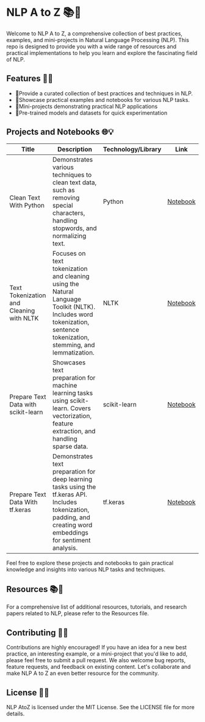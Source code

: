 # NLP A to Z 📚🚀

Welcome to NLP A to Z, a comprehensive collection of best practices, examples, and mini-projects in Natural Language Processing (NLP). This repo is designed to provide you with a wide range of resources and practical implementations to help you learn and explore the fascinating field of NLP.


## Features 🚀🌟
- 📌Provide a curated collection of best practices and techniques in NLP.
- 📌Showcase practical examples and notebooks for various NLP tasks.
- 📌Mini-projects demonstrating practical NLP applications
- 📌Pre-trained models and datasets for quick experimentation


## Projects and Notebooks 🌐💡

| **Title**     |**Description**    | **Technology/Library**        | **Link**     |
|---------------|---------------------------------|--------------------|-----------------------|
| Clean Text With Python              | Demonstrates various techniques to clean text data, such as removing special characters, handling stopwords, and normalizing text. | Python                         | [Notebook](notebook/clean_text_with_python.ipynb) |
| Text Tokenization and Cleaning with NLTK | Focuses on text tokenization and cleaning using the Natural Language Toolkit (NLTK). Includes word tokenization, sentence tokenization, stemming, and lemmatization. | NLTK                           | [Notebook](notebook/cleaning_with_nltk.ipynb) |
| Prepare Text Data with scikit-learn  | Showcases text preparation for machine learning tasks using scikit-learn. Covers vectorization, feature extraction, and handling sparse data. | scikit-learn    | [Notebook](notebook/prepare_text_data_with_scikit-learn.ipynb) |
| Prepare Text Data With tf.keras      | Demonstrates text preparation for deep learning tasks using the tf.keras API. Includes tokenization, padding, and creating word embeddings for sentiment analysis. | tf.keras                       | [Notebook](notebook/prepare_text_with_tf.keras.ipynb) |

Feel free to explore these projects and notebooks to gain practical knowledge and insights into various NLP tasks and techniques.

## Resources 📚📝
For a comprehensive list of additional resources, tutorials, and research papers related to NLP, please refer to the Resources file.

## Contributing 👥🤝
Contributions are highly encouraged! If you have an idea for a new best practice, an interesting example, or a mini-project that you'd like to add, please feel free to submit a pull request. We also welcome bug reports, feature requests, and feedback on existing content. Let's collaborate and make NLP A to Z an even better resource for the community.

## License 📝📜
NLP AtoZ is licensed under the MIT License. See the LICENSE file for more details.



